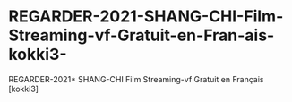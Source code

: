 # REGARDER-2021-SHANG-CHI-Film-Streaming-vf-Gratuit-en-Fran-ais-kokki3-
REGARDER-2021* SHANG-CHI Film Streaming-vf Gratuit en Français [kokki3]
